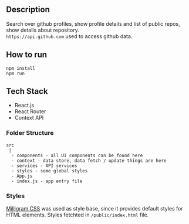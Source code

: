 ## Description 

Search over github profiles, show profile details and list of public repos, show details about repository.   
`https://api.github.com` used to access github data. 

## How to run

```
npm install
npm run
```

## Tech Stack

- React.js
- React Router
- Context API

### Folder Structure

```
src
 |
  - components - all UI components can be found here
  - context - data store, data fetch / update things are here
  - services - API services
  - styles - some global styles
  - App.js
  - index.js - app entry file
```

### Styles

[Milligram CSS](https://milligram.io/) was used as style base, since it provides default styles for HTML elements. Styles fetchted in `/public/index.html` file.
